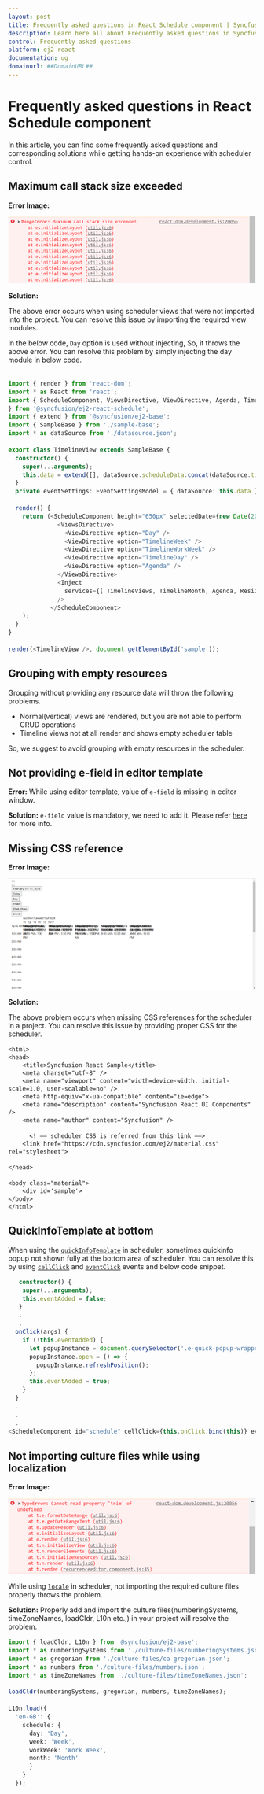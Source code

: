 ```yaml
---
layout: post
title: Frequently asked questions in React Schedule component | Syncfusion
description: Learn here all about Frequently asked questions in Syncfusion React Schedule component of Syncfusion Essential JS 2 and more.
control: Frequently asked questions 
platform: ej2-react
documentation: ug
domainurl: ##DomainURL##
---
```


# Frequently asked questions in React Schedule component

In this article, you can find some frequently asked questions and corresponding solutions while getting hands-on experience with scheduler control.

## Maximum call stack size exceeded

**Error Image:**

![Maximum call stack size exceeded](./images/max-call-stack-size.png)

**Solution:**

The above error occurs when using scheduler views that were not imported into the project. You can resolve this issue by importing the required view modules.

In the below code, `Day` option is used without injecting, So, it throws the above error. You can resolve this problem by simply injecting the day module in below code.



```ts

import { render } from 'react-dom';
import * as React from 'react';
import { ScheduleComponent, ViewsDirective, ViewDirective, Agenda, TimelineViews, TimelineMonth, Inject, Resize, DragAndDrop
} from '@syncfusion/ej2-react-schedule';
import { extend } from '@syncfusion/ej2-base';
import { SampleBase } from './sample-base';
import * as dataSource from './datasource.json';

export class TimelineView extends SampleBase {
  constructor() {
    super(...arguments);
    this.data = extend([], dataSource.scheduleData.concat(dataSource.timelineData), null, true);
  }
  private eventSettings: EventSettingsModel = { dataSource: this.data };
  
  render() {
    return (<ScheduleComponent height="650px" selectedDate={new Date(2021, 0, 10)} eventSettings={this.eventSettings}>
              <ViewsDirective>
                <ViewDirective option="Day" />
                <ViewDirective option="TimelineWeek" />
                <ViewDirective option="TimelineWorkWeek" />
                <ViewDirective option="TimelineDay" />
                <ViewDirective option="Agenda" />
              </ViewsDirective>
              <Inject
                services={[ TimelineViews, TimelineMonth, Agenda, Resize, DragAndDrop]}
              />
            </ScheduleComponent>
    );
  }
}

render(<TimelineView />, document.getElementById('sample'));

```


## Grouping with empty resources

Grouping without providing any resource data will throw the following problems.

* Normal(vertical) views are rendered, but you are not able to perform CRUD operations
* Timeline views not at all render and shows empty scheduler table

So, we suggest to avoid grouping with empty resources in the scheduler.

## Not providing e-field in editor template

**Error:** While using editor template, value of  `e-field` is missing in editor window.

**Solution:** `e-field` value is mandatory, we need to add it. Please refer [here](https://ej2.syncfusion.com/react/documentation/schedule/editor-template/#customizing-event-editor-using-template) for more info.

## Missing CSS reference

**Error Image:**

  ![Missing CSS reference](./images/missing-css-reference.png)

**Solution:**

The above problem occurs when missing CSS references for the scheduler in a project. You can resolve this issue by providing proper CSS for the scheduler.

```
<html>
<head>
    <title>Syncfusion React Sample</title>
    <meta charset="utf-8" />
    <meta name="viewport" content="width=device-width, initial-scale=1.0, user-scalable=no" />
    <meta http-equiv="x-ua-compatible" content="ie=edge">
    <meta name="description" content="Syncfusion React UI Components" />
    <meta name="author" content="Syncfusion" />

      <! –– scheduler CSS is referred from this link ––>
    <link href="https://cdn.syncfusion.com/ej2/material.css" rel="stylesheet">

</head>

<body class="material">
    <div id='sample'>
</body>
</html>
```

## QuickInfoTemplate at bottom

When using the [`quickInfoTemplate`](https://ej2.syncfusion.com/react/documentation/api/schedule#quickinfotemplates) in scheduler, sometimes quickinfo popup not shown fully at the bottom area of scheduler. You can resolve this by using [`cellClick`](https://ej2.syncfusion.com/react/documentation/api/schedule#cellclick) and [`eventClick`](https://ej2.syncfusion.com/react/documentation/api/schedule#eventclick) events and below code snippet.

```ts
   constructor() {
    super(...arguments);
    this.eventAdded = false;
   }
   .
   .
  onClick(args) {
    if (!this.eventAdded) {
      let popupInstance = document.querySelector('.e-quick-popup-wrapper').ej2_instances[0];
      popupInstance.open = () => {
        popupInstance.refreshPosition();
      };
      this.eventAdded = true;
    }
  }
  .
  .
  .
<ScheduleComponent id="schedule" cellClick={this.onClick.bind(this)} eventClick={this.onClick.bind(this)>
```

## Not importing culture files while using localization

**Error Image:**

![Locale import issue](./images/locale-import-issue.png)

 While using [`locale`](https://ej2.syncfusion.com/react/documentation/schedule/localization/) in scheduler, not importing the required culture files properly throws the problem.

**Solution:** Properly add and import the culture files(numberingSystems, timeZoneNames, loadCldr, L10n etc.,) in your project will resolve the problem.

```ts
import { loadCldr, L10n } from '@syncfusion/ej2-base';
import * as numberingSystems from './culture-files/numberingSystems.json';
import * as gregorian from './culture-files/ca-gregorian.json';
import * as numbers from './culture-files/numbers.json';
import * as timeZoneNames from './culture-files/timeZoneNames.json';

loadCldr(numberingSystems, gregorian, numbers, timeZoneNames);

L10n.load({
  'en-GB': {
    schedule: {
      day: 'Day',
      week: 'Week',
      workWeek: 'Work Week',
      month: 'Month'
      }
    }
  });

```